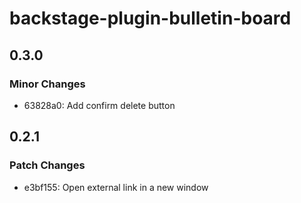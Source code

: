 # backstage-plugin-bulletin-board

## 0.3.0

### Minor Changes

- 63828a0: Add confirm delete button

## 0.2.1

### Patch Changes

- e3bf155: Open external link in a new window
